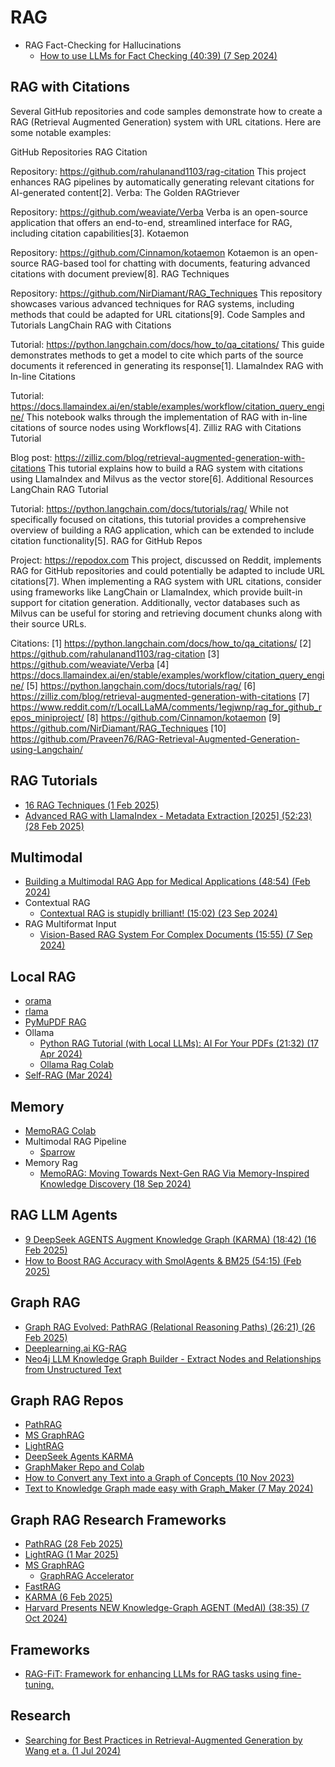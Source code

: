 # RAG

* RAG Fact-Checking for Hallucinations
  * [How to use LLMs for Fact Checking (40:39) (7 Sep 2024)](https://www.youtube.com/watch?v=tFuiQKUHcdY)

## RAG with Citations

Several GitHub repositories and code samples demonstrate how to create a RAG (Retrieval Augmented Generation) system with URL citations. Here are some notable examples:

GitHub Repositories
RAG Citation

Repository: https://github.com/rahulanand1103/rag-citation
This project enhances RAG pipelines by automatically generating relevant citations for AI-generated content[2].
Verba: The Golden RAGtriever

Repository: https://github.com/weaviate/Verba
Verba is an open-source application that offers an end-to-end, streamlined interface for RAG, including citation capabilities[3].
Kotaemon

Repository: https://github.com/Cinnamon/kotaemon
Kotaemon is an open-source RAG-based tool for chatting with documents, featuring advanced citations with document preview[8].
RAG Techniques

Repository: https://github.com/NirDiamant/RAG_Techniques
This repository showcases various advanced techniques for RAG systems, including methods that could be adapted for URL citations[9].
Code Samples and Tutorials
LangChain RAG with Citations

Tutorial: https://python.langchain.com/docs/how_to/qa_citations/
This guide demonstrates methods to get a model to cite which parts of the source documents it referenced in generating its response[1].
LlamaIndex RAG with In-line Citations

Tutorial: https://docs.llamaindex.ai/en/stable/examples/workflow/citation_query_engine/
This notebook walks through the implementation of RAG with in-line citations of source nodes using Workflows[4].
Zilliz RAG with Citations Tutorial

Blog post: https://zilliz.com/blog/retrieval-augmented-generation-with-citations
This tutorial explains how to build a RAG system with citations using LlamaIndex and Milvus as the vector store[6].
Additional Resources
LangChain RAG Tutorial

Tutorial: https://python.langchain.com/docs/tutorials/rag/
While not specifically focused on citations, this tutorial provides a comprehensive overview of building a RAG application, which can be extended to include citation functionality[5].
RAG for GitHub Repos

Project: https://repodox.com
This project, discussed on Reddit, implements RAG for GitHub repositories and could potentially be adapted to include URL citations[7].
When implementing a RAG system with URL citations, consider using frameworks like LangChain or LlamaIndex, which provide built-in support for citation generation. Additionally, vector databases such as Milvus can be useful for storing and retrieving document chunks along with their source URLs.

Citations: [1] https://python.langchain.com/docs/how_to/qa_citations/ [2] https://github.com/rahulanand1103/rag-citation [3] https://github.com/weaviate/Verba [4] https://docs.llamaindex.ai/en/stable/examples/workflow/citation_query_engine/ [5] https://python.langchain.com/docs/tutorials/rag/ [6] https://zilliz.com/blog/retrieval-augmented-generation-with-citations [7] https://www.reddit.com/r/LocalLLaMA/comments/1egjwnp/rag_for_github_repos_miniproject/ [8] https://github.com/Cinnamon/kotaemon [9] https://github.com/NirDiamant/RAG_Techniques [10] https://github.com/Praveen76/RAG-Retrieval-Augmented-Generation-using-Langchain/

## RAG Tutorials

* [16 RAG Techniques (1 Feb 2025)](https://blog.dailydoseofds.com/p/16-techniques-to-build-real-world?ref=dailydev)
* [Advanced RAG with LlamaIndex - Metadata Extraction [2025] (52:23) (28 Feb 2025)](https://www.youtube.com/watch?v=yzPQaNhuVGU)

## Multimodal

  * [Building a Multimodal RAG App for Medical Applications (48:54) (Feb 2024)](https://www.youtube.com/watch?v=fbbFrCfaF0w)
* Contextual RAG
  * [Contextual RAG is stupidly brilliant! (15:02) (23 Sep 2024)](https://www.youtube.com/watch?v=42Da0O9zkhc)
* RAG Multiformat Input
  * [Vision-Based RAG System For Complex Documents (15:55) (7 Sep 2024)](https://www.youtube.com/watch?v=DI9Q60T_054)

## Local RAG

* [orama](https://github.com/oramasearch/orama)
* [rlama](https://github.com/DonTizi/rlama/tree/main)
* [PyMuPDF RAG](https://github.com/pymupdf/RAG)
* Ollama
  * [Python RAG Tutorial (with Local LLMs): AI For Your PDFs (21:32) (17 Apr 2024)](https://www.youtube.com/watch?v=2TJxpyO3ei4&list=PLD7HrIBE_yqIXVd1bq-E-7Q49QaZheu9e)
  * [Ollama Rag Colab](https://colab.research.google.com/drive/1cqLm7bxVAvh5HA5X38KG-gmofdGrEAwN?usp=sharing)
* [Self-RAG (Mar 2024)](https://github.com/AkariAsai/self-rag)

## Memory

  * [MemoRAG Colab](https://github.com/qhjqhj00/MemoRAG)
* Multimodal RAG Pipeline
  * [Sparrow](https://github.com/katanaml/sparrow)
* Memory Rag
  * [MemoRAG: Moving Towards Next-Gen RAG Via Memory-Inspired Knowledge Discovery (18 Sep 2024)](https://github.com/qhjqhj00/MemoRAG)

## RAG LLM Agents

* [9 DeepSeek AGENTS Augment Knowledge Graph (KARMA) (18:42) (16 Feb 2025)](https://www.youtube.com/watch?v=wAioL-E5SAQ)
* [How to Boost RAG Accuracy with SmolAgents & BM25 (54:15) (Feb 2025)](https://www.youtube.com/watch?v=2NQzCbPvUMs)

## Graph RAG

* [Graph RAG Evolved: PathRAG (Relational Reasoning Paths) (26:21) (26 Feb 2025)](https://www.youtube.com/watch?v=oetP9uksUwM)
* [Deeplearning.ai KG-RAG](https://learn.deeplearning.ai/courses/knowledge-graphs-rag/lesson/mltr8/introduction?courseName=knowledge-graphs-rag)
* [Neo4j LLM Knowledge Graph Builder - Extract Nodes and Relationships from Unstructured Text](https://neo4j.com/labs/genai-ecosystem/llm-graph-builder/)

## Graph RAG Repos

* [PathRAG](https://github.com/ai-in-pm/PathRAG)
* [MS GraphRAG](https://github.com/microsoft/graphrag)
* [LightRAG](https://github.com/HKUDS/LightRAG)
* [DeepSeek Agents KARMA](https://github.com/YuxingLu613/KARMA)
* [GraphMaker Repo and Colab](https://github.com/rahulnyk/graph_maker/blob/main/graph_maker_example.ipynb)
* [How to Convert any Text into a Graph of Concepts (10 Nov 2023)](https://towardsdatascience.com/how-to-convert-any-text-into-a-graph-of-concepts-110844f22a1a/)
* [Text to Knowledge Graph made easy with Graph_Maker (7 May 2024)](https://towardsdatascience.com/text-to-knowledge-graph-made-easy-with-graph-maker-f3f890c0dbe8/)

## Graph RAG Research Frameworks

* [PathRAG (28 Feb 2025)](https://github.com/ai-in-pm/PathRAG)
* [LightRAG (1 Mar 2025)](https://github.com/HKUDS/LightRAG)
* [MS GraphRAG](https://github.com/microsoft/graphrag)
  * [GraphRAG Accelerator](https://github.com/Azure-Samples/graphrag-accelerator)
* [FastRAG](https://github.com/IntelLabs/fastRAG)
* [KARMA (6 Feb 2025)](https://github.com/YuxingLu613/KARMA)
* [Harvard Presents NEW Knowledge-Graph AGENT (MedAI) (38:35) (7 Oct 2024)](https://www.youtube.com/watch?v=Fm68I-phaiY)

## Frameworks

* [RAG-FiT: Framework for enhancing LLMs for RAG tasks using fine-tuning.](https://github.com/IntelLabs/RAG-FiT)

## Research

* [Searching for Best Practices in Retrieval-Augmented Generation by Wang et a. (1 Jul 2024)](https://arxiv.org/pdf/2407.01219)